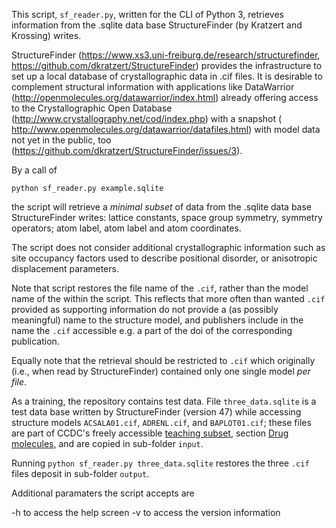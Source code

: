 This script, `sf_reader.py`, written for the CLI of Python 3, retrieves
information from the .sqlite data base StructureFinder (by Kratzert and
Krossing) writes.

StructureFinder (https://www.xs3.uni-freiburg.de/research/structurefinder,
https://github.com/dkratzert/StructureFinder) provides the infrastructure
to set up a local database of crystallographic data in .cif files.  It
is desirable to complement structural information with applications like
DataWarrior (http://openmolecules.org/datawarrior/index.html) already
offering access to the Crystallographic Open Database
(http://www.crystallography.net/cod/index.php) with a snapshot (
http://www.openmolecules.org/datawarrior/datafiles.html) with model data
not yet in the public, too 
(https://github.com/dkratzert/StructureFinder/issues/3).

By a call of

`python sf_reader.py example.sqlite`

the script will retrieve a _minimal subset_ of data from the .sqlite data
base StructureFinder writes: lattice constants, space group
symmetry, symmetry operators; atom label, atom label and atom coordinates.

The script does not consider additional crystallographic information
such as site occupancy factors used to describe positional disorder,
or anisotropic displacement parameters.

Note that script restores the file name of the `.cif`, rather than
the model name of the within the script.  This reflects that more
often than wanted `.cif` provided as supporting information do not
provide a (as possibly meaningful) name to the structure model, and
publishers include in the name the `.cif` accessible e.g. a part
of the doi of the corresponding publication.

Equally note that the retrieval should be restricted to `.cif` which
originally (i.e., when read by StructureFinder) contained only one
single model _per file_.


As a training, the repository contains test data.  File
`three_data.sqlite` is a test data base written by StructureFinder
(version 47) while accessing structure models `ACSALA01.cif`,
`ADRENL.cif`, and `BAPLOT01.cif`; these files are part of CCDC's freely
accessible [teaching subset](https://www.ccdc.cam.ac.uk/Community/educationalresources/teaching-database/),
section [Drug molecules](https://www.ccdc.cam.ac.uk/structures/search?compound=drug%20molecules), 
and are copied in sub-folder `input`.

Running `python sf_reader.py three_data.sqlite` restores the three
`.cif` files deposit in sub-folder `output`.

Additional paramaters the script accepts are

-h    to access the help screen
-v    to access the version information
